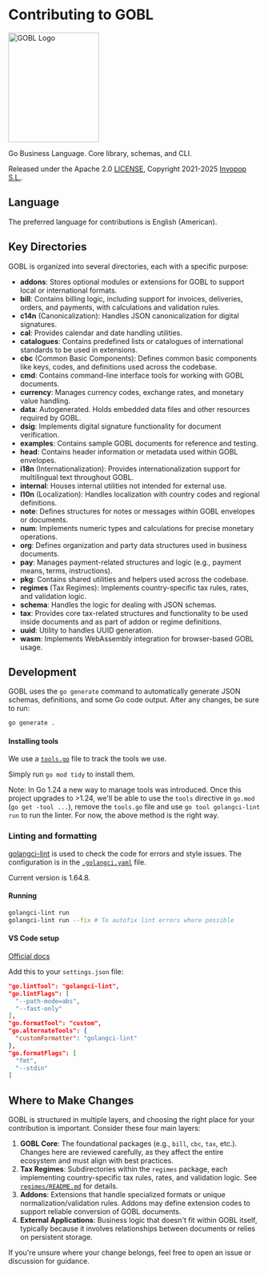 # Contributing to GOBL

<img src="https://github.com/invopop/gobl/blob/main/gobl_logo_black_rgb.svg?raw=true" width="181" height="219" alt="GOBL Logo">

Go Business Language. Core library, schemas, and CLI.

Released under the Apache 2.0 [LICENSE](https://github.com/invopop/gobl/blob/main/LICENSE), Copyright 2021-2025 [Invopop S.L.](https://invopop.com).

## Language

The preferred language for contributions is English (American).

## Key Directories

GOBL is organized into several directories, each with a specific purpose:

- **addons**: Stores optional modules or extensions for GOBL to support local or international formats.
- **bill**: Contains billing logic, including support for invoices, deliveries, orders, and payments, with calculations and validation rules.
- **c14n** (Canonicalization): Handles JSON canonicalization for digital signatures.
- **cal**: Provides calendar and date handling utilities.
- **catalogues**: Contains predefined lists or catalogues of international standards to be used in extensions.
- **cbc** (Common Basic Components): Defines common basic components like keys, codes, and definitions used across the codebase.
- **cmd**: Contains command-line interface tools for working with GOBL documents.
- **currency**: Manages currency codes, exchange rates, and monetary value handling.
- **data**: Autogenerated. Holds embedded data files and other resources required by GOBL.
- **dsig**: Implements digital signature functionality for document verification.
- **examples**: Contains sample GOBL documents for reference and testing.
- **head**: Contains header information or metadata used within GOBL envelopes.
- **i18n** (Internationalization): Provides internationalization support for multilingual text throughout GOBL.
- **internal**: Houses internal utilities not intended for external use.
- **l10n** (Localization): Handles localization with country codes and regional definitions.
- **note**: Defines structures for notes or messages within GOBL envelopes or documents.
- **num**: Implements numeric types and calculations for precise monetary operations.
- **org**: Defines organization and party data structures used in business documents.
- **pay**: Manages payment-related structures and logic (e.g., payment means, terms, instructions).
- **pkg**: Contains shared utilities and helpers used across the codebase.
- **regimes** (Tax Regimes): Implements country-specific tax rules, rates, and validation logic.
- **schema**: Handles the logic for dealing with JSON schemas.
- **tax**: Provides core tax-related structures and functionality to be used inside documents and as part of addon or regime definitions.
- **uuid**: Utility to handles UUID generation.
- **wasm**: Implements WebAssembly integration for browser-based GOBL usage.

## Development

GOBL uses the `go generate` command to automatically generate JSON schemas, definitions, and some Go code output. After any changes, be sure to run:

```bash
go generate .
```

#### Installing tools

We use a [`tools.go`](tools.go) file to track the tools we use.

Simply run `go mod tidy` to install them.

Note: In Go 1.24 a new way to manage tools was introduced. Once this project upgrades to >1.24, we'll be able to use the `tools` directive in `go.mod` (`go get -tool ...`), remove the `tools.go` file and use `go tool golangci-lint run` to run the linter. For now, the above method is the right way.

### Linting and formatting

[golangci-lint](https://golangci-lint.run/) is used to check the code for errors and style issues. The configuration is in the [`.golangci.yaml`](.golangci.yaml) file.

Current version is 1.64.8.

#### Running

```bash
golangci-lint run
golangci-lint run --fix # To autofix lint errors where possible
```

#### VS Code setup

[Official docs](https://golangci-lint.run/welcome/integrations/#visual-studio-code)

Add this to your `settings.json` file:

```json
"go.lintTool": "golangci-lint",
"go.lintFlags": [
  "--path-mode=abs",
  "--fast-only"
],
"go.formatTool": "custom",
"go.alternateTools": {
  "customFormatter": "golangci-lint"
},
"go.formatFlags": [
  "fmt",
  "--stdin"
]
```

## Where to Make Changes

GOBL is structured in multiple layers, and choosing the right place for your contribution is important. Consider these four main layers:

1. **GOBL Core**: The foundational packages (e.g., `bill`, `cbc`, `tax`, etc.). Changes here are reviewed carefully, as they affect the entire ecosystem and must align with best practices.
2. **Tax Regimes**: Subdirectories within the `regimes` package, each implementing country-specific tax rules, rates, and validation logic. See [`regimes/README.md`](regimes/README.md) for details.
3. **Addons**: Extensions that handle specialized formats or unique normalization/validation rules. Addons may define extension codes to support reliable conversion of GOBL documents.
4. **External Applications**: Business logic that doesn't fit within GOBL itself, typically because it involves relationships between documents or relies on persistent storage.

If you're unsure where your change belongs, feel free to open an issue or discussion for guidance.
